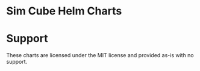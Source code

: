 # Sim Cube Helm Charts

# Support

These charts are licensed under the MIT license and provided as-is with no support.
